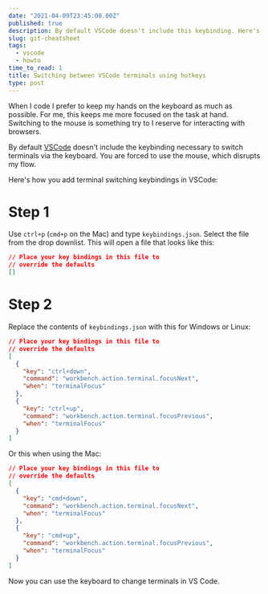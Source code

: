 ```yaml
---
date: "2021-04-09T23:45:00.00Z"
published: true
description: By default VSCode doesn't include this keybinding. Here's how you add it.
slug: git-cheatsheet
tags:
  - vscode
  - howto
time_to_read: 1
title: Switching between VSCode terminals using hotkeys
type: post
---
```


When I code I prefer to keep my hands on the keyboard as much as possible. For me, this keeps me more focused on the task at hand. Switching to the mouse is something try to I reserve for interacting with browsers.

By default [VSCode](https://code.visualstudio.com/) doesn't include the keybinding necessary to switch terminals via the keyboard. You are forced to use the mouse, which disrupts my flow.

Here's how you add terminal switching keybindings in VSCode:

# Step 1

Use `ctrl+p` (`cmd+p` on the Mac) and type `keybindings.json`. Select the file from the drop downlist. This will open a file that looks like this:

```json
// Place your key bindings in this file to
// override the defaults
[]
```

# Step 2

Replace the contents of `keybindings.json` with this for Windows or Linux:

```json
// Place your key bindings in this file to
// override the defaults
[
  {
    "key": "ctrl+down",
    "command": "workbench.action.terminal.focusNext",
    "when": "terminalFocus"
  },
  {
    "key": "ctrl+up",
    "command": "workbench.action.terminal.focusPrevious",
    "when": "terminalFocus"
  }
]
```

Or this when using the Mac:

```json
// Place your key bindings in this file to
// override the defaults
[
  {
    "key": "cmd+down",
    "command": "workbench.action.terminal.focusNext",
    "when": "terminalFocus"
  },
  {
    "key": "cmd+up",
    "command": "workbench.action.terminal.focusPrevious",
    "when": "terminalFocus"
  }
]
```

Now you can use the keyboard to change terminals in VS Code.
